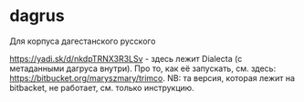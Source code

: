 # dagrus
Для корпуса дагестанского русского

https://yadi.sk/d/nkdpTRNX3R3LSv - здесь лежит Dialecta (с метаданными дагруса внутри).
Про то, как её запускать, см. здесь: https://bitbucket.org/maryszmary/trimco. 
NB: та версия, которая лежит на bitbacket, не работает, см. только инструкцию.
